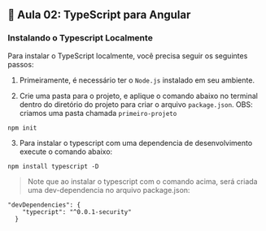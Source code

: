 ## 📝 Aula 02: TypeScript para Angular
### Instalando o Typescript Localmente
Para instalar o TypeScript localmente, você precisa seguir os seguintes passos:

1. Primeiramente, é necessário ter o ``Node.js`` instalado em seu ambiente.

2. Crie uma pasta para o projeto, e aplique o comando abaixo no terminal dentro do diretório do projeto para criar o arquivo ``package.json``. OBS: criamos uma pasta chamada ``primeiro-projeto``
```
npm init
```

3. Para instalar o typescript com uma dependencia de desenvolvimento execute o comando abaixo:
```
npm install typescript -D
```

> Note que ao instalar o typescript com o comando acima, será criada uma dev-dependencia no arquivo package.json:

```
"devDependencies": {
    "typecript": "^0.0.1-security"
  }
```